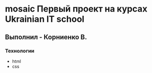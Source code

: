 # mosaic Первый проект на курсах Ukrainian IT school
## Выполнил - Корниенко В.

### Технологии
- html
- css
